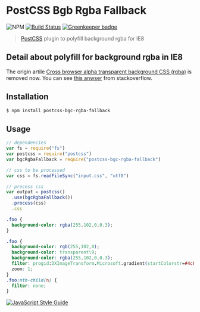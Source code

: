 # PostCSS Bgb Rgba Fallback 

![NPM](https://img.shields.io/npm/v/postcss-bgc-rgba-fallback.svg)
[![Build Status](https://travis-ci.org/vagusX/postcss-bgc-rgba-fallback.svg)](https://travis-ci.org/vagusX/postcss-bgc-rgba-fallback)
[![Greenkeeper badge](https://badges.greenkeeper.io/vagusX/postcss-bgc-rgba-fallback.svg)](https://greenkeeper.io/)

> [PostCSS](https://github.com/postcss/postcss) plugin to polyfill background rgba for IE8

## Detail about polyfill for background rgba in IE8

The origin artile [Cross browser alpha transparent background CSS (rgba)](http://rland.me.uk/cross-browser-alpha-transparent-background-10-2011) is removed now. You can see [this anwser](https://stackoverflow.com/questions/36007521/filter-in-ie8-doesnt-work-fix-rgba-in-ie8) from stackoverflow.

## Installation

```bash
$ npm install postcss-bgc-rgba-fallback
```

## Usage

```js
// dependencies
var fs = require("fs")
var postcss = require("postcss")
var bgcRgbaFallback = require("postcss-bgc-rgba-fallback")

// css to be processed
var css = fs.readFileSync("input.css", "utf8")

// process css
var output = postcss()
  .use(bgcRgbaFallback())
  .process(css)
  .css
```

```css
.foo {
  background-color: rgba(255,102,0,0.3);
}
```

```css
.foo {
  background-color: rgb(255,102,0);
  background-color: transparent\9;
  background-color: rgba(255,102,0,0.3);
  filter: progid:DXImageTransform.Microsoft.gradient(startColorstr=#4cFF6600, endColorstr=#4cFF6600);
  zoom: 1;
}
.foo:nth-child(n) {
  filter: none;
}
```

[![JavaScript Style Guide](https://cdn.rawgit.com/feross/standard/master/badge.svg)](https://github.com/feross/standard)
